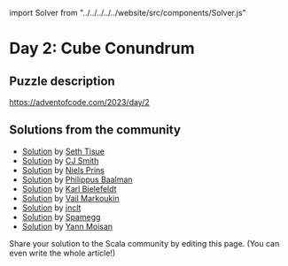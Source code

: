 import Solver from "../../../../../website/src/components/Solver.js"

# Day 2: Cube Conundrum

## Puzzle description

https://adventofcode.com/2023/day/2

## Solutions from the community

- [Solution](https://github.com/SethTisue/adventofcode/blob/main/2023/src/test/scala/Day02.scala) by [Seth Tisue](https://github.com/SethTisue)
- [Solution](https://gist.github.com/CJSmith-0141/b7a43228aeadfe2169cd163d38e732b3) by [CJ Smith](https://github.com/CJSmith-0141)
- [Solution](https://github.com/prinsniels/AdventOfCode2023/blob/main/src/main/scala/solutions/day02.scala) by [Niels Prins](https://github.com/prinsniels)
- [Solution](https://github.com/Philippus/adventofcode/blob/main/src/main/scala/adventofcode2023/day2/Day2.scala) by [Philippus Baalman](https://github.com/philippus)
- [Solution](https://github.com/kbielefe/advent-of-code/blob/edf8e706229a5f3785291824f26778de8a583c35/2023/src/main/scala/2.scala) by [Karl Bielefeldt](https://github.com/kbielefe)
- [Solution](https://github.com/susliko/adventofcode/blob/master/2023/day2/cubeCondurum.scala) by [Vail Markoukin](https://github.com/susliko)
- [Solution](https://github.com/jnclt/adventofcode2023/blob/main/day02/cube-conundrum.sc) by [jnclt](https://github.com/jnclt)
- [Solution](https://github.com/spamegg1/advent-of-code-2023-scala/blob/solutions/02.worksheet.sc#L87) by [Spamegg](https://github.com/spamegg1)
- [Solution](https://github.com/YannMoisan/advent-of-code/blob/master/2023/src/main/scala/Day2.scala) by [Yann Moisan](https://github.com/YannMoisan)

Share your solution to the Scala community by editing this page. (You can even write the whole article!)
